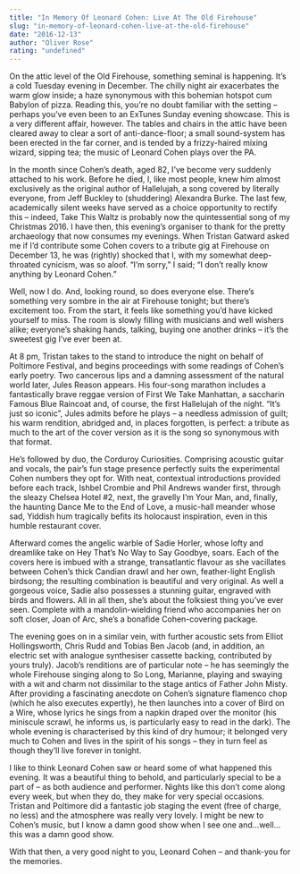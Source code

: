```yaml
---
title: "In Memory Of Leonard Cohen: Live At The Old Firehouse"
slug: "in-memory-of-leonard-cohen-live-at-the-old-firehouse"
date: "2016-12-13"
author: "Oliver Rose"
rating: "undefined"
---
```


On the attic level of the Old Firehouse, something seminal is happening. It’s a cold Tuesday evening in December. The chilly night air exacerbates the warm glow inside; a haze synonymous with this bohemian hotspot cum Babylon of pizza. Reading this, you’re no doubt familiar with the setting – perhaps you’ve even been to an ExTunes Sunday evening showcase. This is a very different affair, however. The tables and chairs in the attic have been cleared away to clear a sort of anti-dance-floor; a small sound-system has been erected in the far corner, and is tended by a frizzy-haired mixing wizard, sipping tea; the music of Leonard Cohen plays over the PA.

In the month since Cohen’s death, aged 82, I’ve become very suddenly attached to his work. Before he died, I, like most people, knew him almost exclusively as the original author of Hallelujah, a song covered by literally everyone, from Jeff Buckley to (shuddering) Alexandra Burke. The last few, academically silent weeks have served as a choice opportunity to rectify this – indeed, Take This Waltz is probably now the quintessential song of my Christmas 2016. I have then, this evening’s organiser to thank for the pretty archaeology that now consumes my evenings. When Tristan Gatward asked me if I’d contribute some Cohen covers to a tribute gig at Firehouse on December 13, he was (rightly) shocked that I, with my somewhat deep-throated cynicism, was so aloof. “I’m sorry,” I said; “I don’t really know anything by Leonard Cohen.”

Well, now I do. And, looking round, so does everyone else. There’s something very sombre in the air at Firehouse tonight; but there’s excitement too. From the start, it feels like something you’d have kicked yourself to miss. The room is slowly filling with musicians and well wishers alike; everyone’s shaking hands, talking, buying one another drinks – it’s the sweetest gig I’ve ever been at.

At 8 pm, Tristan takes to the stand to introduce the night on behalf of Poltimore Festival, and begins proceedings with some readings of Cohen’s early poetry. Two cancerous lips and a damning assessment of the natural world later, Jules Reason appears. His four-song marathon includes a fantastically brave reggae version of First We Take Manhattan, a saccharin Famous Blue Raincoat and, of course, the first Hallelujah of the night. “It’s just so iconic”, Jules admits before he plays – a needless admission of guilt; his warm rendition, abridged and, in places forgotten, is perfect: a tribute as much to the art of the cover version as it is the song so synonymous with that format.

He’s followed by duo, the Corduroy Curiosities. Comprising acoustic guitar and vocals, the pair’s fun stage presence perfectly suits the experimental Cohen numbers they opt for. With neat, contextual introductions provided before each track, Ishbel Crombie and Phil Andrews wander first, through the sleazy Chelsea Hotel #2, next, the gravelly I’m Your Man, and, finally, the haunting Dance Me to the End of Love, a music-hall meander whose sad, Yiddish hum tragically befits its holocaust inspiration, even in this humble restaurant cover.

Afterward comes the angelic warble of Sadie Horler, whose lofty and dreamlike take on Hey That’s No Way to Say Goodbye, soars. Each of the covers here is imbued with a strange, transatlantic flavour as she vacillates between Cohen’s thick Candian drawl and her own, feather-light English birdsong; the resulting combination is beautiful and very original. As well a gorgeous voice, Sadie also possesses a stunning guitar, engraved with birds and flowers. All in all then, she’s about the folksiest thing you’ve ever seen. Complete with a mandolin-wielding friend who accompanies her on soft closer, Joan of Arc, she’s a bonafide Cohen-covering package.

The evening goes on in a similar vein, with further acoustic sets from Elliot Hollingsworth, Chris Rudd and Tobias Ben Jacob (and, in addition, an electric set with analogue synthesiser cassette backing, contributed by yours truly). Jacob’s renditions are of particular note – he has seemingly the whole Firehouse singing along to So Long, Marianne, playing and swaying with a wit and charm not dissimilar to the stage antics of Father John Misty. After providing a fascinating anecdote on Cohen’s signature flamenco chop (which he also executes expertly), he then launches into a cover of Bird on a Wire, whose lyrics he sings from a napkin draped over the monitor (his miniscule scrawl, he informs us, is particularly easy to read in the dark). The whole evening is characterised by this kind of dry humour; it belonged very much to Cohen and lives in the spirit of his songs – they in turn feel as though they’ll live forever in tonight.

I like to think Leonard Cohen saw or heard some of what happened this evening. It was a beautiful thing to behold, and particularly special to be a part of – as both audience and performer. Nights like this don’t come along every week, but when they do, they make for very special occasions. Tristan and Poltimore did a fantastic job staging the event (free of charge, no less) and the atmosphere was really very lovely. I might be new to Cohen’s music, but I know a damn good show when I see one and…well…this was a damn good show.

With that then, a very good night to you, Leonard Cohen – and thank-you for the memories.
